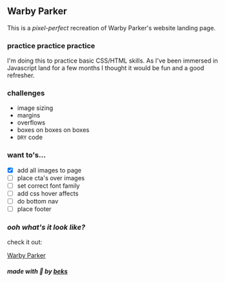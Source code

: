 ## Warby Parker

This is a _pixel-perfect_ recreation of Warby Parker's website landing page.

### practice practice practice

I'm doing this to practice basic CSS/HTML skills. As I've been immersed in Javascript land for a few months I thought it would be fun and a good refresher.

### challenges

* image sizing
* margins
* overflows
* boxes on boxes on boxes
* `DRY` code

### want to's...

- [x] add all images to page
- [ ] place cta's over images
- [ ] set correct font family
- [ ] add css hover affects
- [ ] do bottom nav
- [ ] place footer

### _ooh what's it look like?_

check it out:

[Warby Parker](http://sticky-crowd.surge.sh/)

##### made with 🌈 by [beks](https://github.com/teambekbek)
